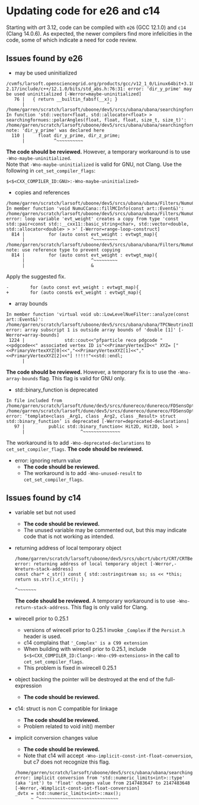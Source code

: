 # Updating code for e26 and c14

Starting with *art* 3.12, code can be compiled with `e26` (GCC 12.1.0) and `c14` (Clang 14.0.6).
As expected, the newer compilers find more infelicities in the code, some of which indicate a need for code review.

## Issues found by e26

- may be used uninitialized
```
/cvmfs/larsoft.opensciencegrid.org/products/gcc/v12_1_0/Linux64bit+3.10-2.17/include/c++/12.1.0/bits/std_abs.h:76:31: error: 'dir_y_prime' may be used uninitialized [-Werror=maybe-uninitialized]
   76 |   { return __builtin_fabsf(__x); }
      |                               ^
/home/garren/scratch/larsoft/uboone/dev5/srcs/ubana/ubana/searchingfornues/Selection/CommonDefs/Geometry.h In function 'std::vector<float, std::allocator<float> > searchingfornues::polarAngles(float, float, float, size_t, size_t)':
/home/garren/scratch/larsoft/uboone/dev5/srcs/ubana/ubana/searchingfornues/Selection/CommonDefs/Geometry.h:110:11: note: 'dir_y_prime' was declared here
  110 |     float dir_y_prime, dir_z_prime;
      |           ^~~~~~~~~~~
```
**The code should be reviewed.**
However, a temporary workaround is to use `-Wno-maybe-uninitialized`.  
Note that `-Wno-maybe-uninitialized` is valid for GNU, not Clang.  Use the following in `cet_set_compiler_flags`:
```
$<$<CXX_COMPILER_ID:GNU>:-Wno-maybe-uninitialized>
```

- copies and references
```
/home/garren/scratch/larsoft/uboone/dev5/srcs/ubana/ubana/Filters/NumuCCinclDumper/NumuCCinklRun3_module.cc: In member function 'void NumuCCana::fillMCInfo(const art::Event&)':
/home/garren/scratch/larsoft/uboone/dev5/srcs/ubana/ubana/Filters/NumuCCinclDumper/NumuCCinklRun3_module.cc:814:25: error: loop variable 'evt_weight' creates a copy from type 'const std::pair<const std::__cxx11::basic_string<char>, std::vector<double, std::allocator<double> > >' [-Werror=range-loop-construct]
  814 |         for (auto const evt_weight : evtwgt_map){
      |                         ^~~~~~~~~~
/home/garren/scratch/larsoft/uboone/dev5/srcs/ubana/ubana/Filters/NumuCCinclDumper/NumuCCinklRun3_module.cc:814:25: note: use reference type to prevent copying
  814 |         for (auto const evt_weight : evtwgt_map){
      |                         ^~~~~~~~~~
      |                         &
```
Apply the suggested fix.

```
-        for (auto const evt_weight : evtwgt_map){
+        for (auto const& evt_weight : evtwgt_map){
```

- array bounds
```
In member function 'virtual void ub::LowLevelNueFilter::analyze(const art::Event&)':
/home/garren/scratch/larsoft/uboone/dev5/srcs/ubana/ubana/TPCNeutrinoIDFilter/LowLevelNueFilter_module.cc:1224:163: error: array subscript 1 is outside array bounds of 'double [1]' [-Werror=array-bounds]
 1224 |               std::cout<<"pfparticle reco pdgcode "<<pdgcode<<" associated vertex ID is"<<PrimaryVertexID<<" XYZ= ["<<PrimaryVertexXYZ[0]<<","<<PrimaryVertexXYZ[1]<<","<<PrimaryVertexXYZ[2]<<"] !!!!!"<<std::endl;
      |
```
**The code should be reviewed.**
However, a temporary fix is to use the `-Wno-array-bounds` flag.  This flag is valid for GNU only.
- std::binary_function is deprecated 
```
In file included from /home/garren/scratch/larsoft/dune/dev5/srcs/dunereco/dunereco/FDSensOpt/IniSegAlg/IniSegAlg.cxx:9:
/home/garren/scratch/larsoft/dune/dev5/srcs/dunereco/dunereco/FDSensOpt/IniSegAlg/IniSegAlg.h:97:21 error: ‘template<class _Arg1, class _Arg2, class _Result> struct std::binary_function’ is deprecated [-Werror=deprecated-declarations]
   97 |         public std::binary_function< Hit2D, Hit2D, bool >
      |                     ^~~~~~~~~~~~~~~
```
The workaround is to add `-Wno-deprecated-declarations` to `cet_set_compiler_flags`. 
**The code should be reviewed.**

- error: ignoring return value
  - **The code should be reviewed.**
  - The workaround is to add `-Wno-unused-result` to `cet_set_compiler_flags`. 

## Issues found by c14

- variable set but not used
   - **The code should be reviewed.**
   - The unused variable may be commented out, but this may indicate code that is not working as intended.
- returning address of local temporary object
  ```
  /home/garren/scratch/larsoft/uboone/dev5/srcs/ubcrt/ubcrt/CRT/CRTBernFEBDAQCore/Overlays/BernZMQFragment.hh:95:74: error: returning address of local temporary object [-Werror,-Wreturn-stack-address]
  const char* c_str() const { std::ostringstream ss; ss << *this; return ss.str().c_str(); }
                                                                         ^~~~~~~~
  ```
  **The code should be reviewed.**
  A temporary workaround is to use `-Wno-return-stack-address`.  This flag is only valid for Clang.

- wirecell prior to 0.25.1
  - versions of wirecell prior to 0.25.1 invoke `_Complex` if the `Persist.h` header is used.
  - c14 complains that `'_Complex' is a C99 extension`
  - When building with wirecell prior to 0.25.1, include `$<$<CXX_COMPILER_ID:Clang>:-Wno-c99-extensions>` in the call to `cet_set_compiler_flags`.
  - This problem is fixed in wirecell 0.25.1
  
- object backing the pointer will be destroyed at the end of the full-expression
  - **The code should be reviewed.**
- c14: struct is non C compatible for linkage
  - **The code should be reviewed.**
  - Problem related to void init() member
- implicit conversion changes value
  - **The code should be reviewed.**
  - Note that c14 will accept `-Wno-implicit-const-int-float-conversion`, but c7 does not recognize this flag.
  ```
  /home/garren/scratch/larsoft/uboone/dev5/srcs/ubana/ubana/searchingfornues/Selection/AnalysisTools/ContainmentAnalysis_tool.cc:304:11: error: implicit conversion from 'std::numeric_limits<int>::type' (aka 'int') to 'float' changes value from 2147483647 to 2147483648 [-Werror,-Wimplicit-const-int-float-conversion]
  _dvtx = std::numeric_limits<int>::max();
        ~ ^~~~~~~~~~~~~~~~~~~~~~~~~~~~~~~
 ```

